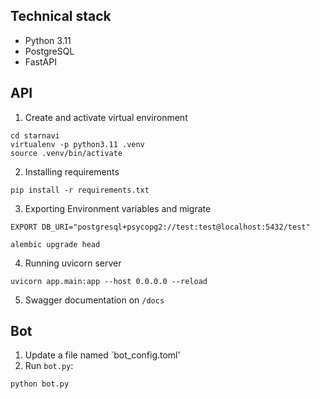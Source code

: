 ## Technical stack
- Python 3.11
- PostgreSQL
- FastAPI

## API

1. Create and activate virtual environment

``` shell
cd starnavi
virtualenv -p python3.11 .venv
source .venv/bin/activate
```

2. Installing requirements

``` shell
pip install -r requirements.txt
```

3. Exporting Environment variables and migrate

``` shell
EXPORT DB_URI="postgresql+psycopg2://test:test@localhost:5432/test"

alembic upgrade head
```
4. Running uvicorn server

``` shell
uvicorn app.main:app --host 0.0.0.0 --reload
```

5. Swagger documentation on `/docs`

## Bot
1. Update a file named `bot_config.toml'
2. Run `bot.py`:

``` shell
python bot.py
```
